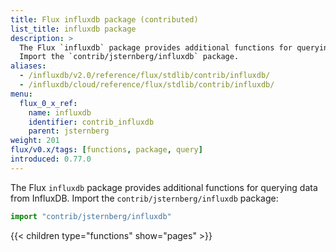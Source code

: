 ```yaml
---
title: Flux influxdb package (contributed)
list_title: influxdb package
description: >
  The Flux `influxdb` package provides additional functions for querying data from InfluxDB.
  Import the `contrib/jsternberg/influxdb` package.
aliases:
  - /influxdb/v2.0/reference/flux/stdlib/contrib/influxdb/
  - /influxdb/cloud/reference/flux/stdlib/contrib/influxdb/
menu:
  flux_0_x_ref:
    name: influxdb
    identifier: contrib_influxdb
    parent: jsternberg
weight: 201
flux/v0.x/tags: [functions, package, query]
introduced: 0.77.0
---
```


The Flux `influxdb` package provides additional functions for querying data from InfluxDB.
Import the `contrib/jsternberg/influxdb` package:

```js
import "contrib/jsternberg/influxdb"
```

{{< children type="functions" show="pages" >}}

